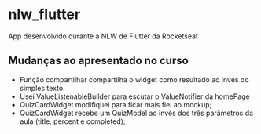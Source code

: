 # nlw_flutter

App desenvolvido durante a NLW de Flutter da Rocketseat

## Mudanças ao apresentado no curso

- Função compartilhar compartilha o widget como resultado ao invés do simples texto.
- Usei ValueListenableBuilder para escutar o ValueNotifier da homePage
- QuizCardWidget modifiquei para ficar mais fiel ao mockup;
- QuizCardWidget recebe um QuizModel ao invés dos três parâmetros da aula (title, percent e completed);


